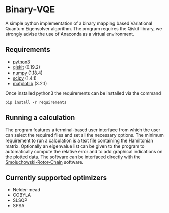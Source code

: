 # Binary-VQE
A simple python implementation of a binary mapping based Variational Quantum Eigensolver algorithm. The program requires the Qiskit library, we strongly advise the use of Anaconda as a virtual environment.

## Requirements
- [python3](https://www.python.org/)
- [qiskit](https://qiskit.org/) (0.19.2)
- [numpy](https://numpy.org/) (1.18.4)
- [scipy](https://www.scipy.org/) (1.4.1)
- [matplotlib](https://matplotlib.org/) (3.2.1)

Once installed python3 the requirements can be installed via the command
```
pip install -r requirements
```

## Running a calculation
The program features a terminal-based user interface from which the user can select the required files and set all the necessary options. The minimum requirement to run a calculation is a text file containing the Hamiltonian matrix. Optionally an eigenvalue list can be given to the program to automatically compute the relative error and to add graphical indications on the plotted data. The software can be interfaced directly with the [Smoluchowski-Rotor-Chain](https://github.com/ppravatto/Smoluchowski-Rotor-Chain.git) software.

## Currently supported optimizers
- Nelder-mead
- COBYLA
- SLSQP
- SPSA
